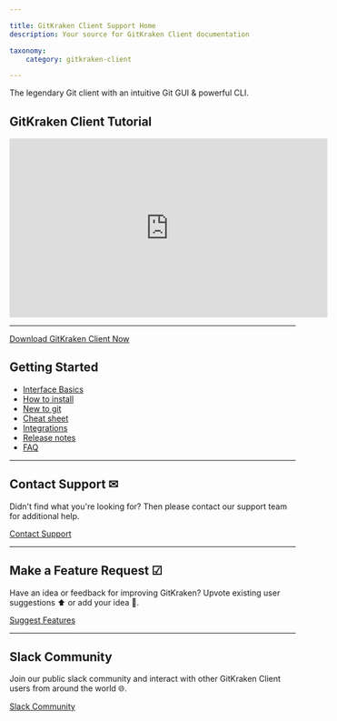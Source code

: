 ```yaml
---

title: GitKraken Client Support Home
description: Your source for GitKraken Client documentation  

taxonomy:
    category: gitkraken-client

---
```


The legendary Git client with an intuitive Git GUI & powerful CLI.

<a id="get-started"></a>
## GitKraken Client Tutorial

<div class='embed-container embed-container--16-9'>
    <iframe width='560' height='315' src='https://www.youtube.com/embed/RiAeNSFjjLc?rel=0&vq=hd1080' frameborder='0' allowfullscreen></iframe>
</div>

***

<a class="button button--basic" href="https://www.gitkraken.com/download" target="_blank">Download GitKraken Client Now</a>


## Getting Started

- [Interface Basics](https://devhelpcenter.wpengine.com/gitkraken-client/interface/)
- [How to install](https://devhelpcenter.wpengine.com/gitkraken-client/how-to-install/)
- [New to git](https://devhelpcenter.wpengine.com/gitkraken-client/guide/)
- [Cheat sheet](https://www.gitkraken.com/pdfs/gitkraken-git-gui-cheat-sheet)
- [Integrations](https://devhelpcenter.wpengine.com/gitkraken-client/integrations/)
- [Release notes](https://devhelpcenter.wpengine.com/gitkraken-client/current/)
- [FAQ](https://devhelpcenter.wpengine.com/gitkraken-client/faq/)

***

## Contact Support ✉

Didn't find what you're looking for? Then please contact our support team for additional help.

<a class="button button--basic" href="https://www.gitkraken.com/git-client/contact-support" target="_blank">Contact Support</a><i class="fa fa-external-link"></i>

***

## Make a Feature Request ☑

Have an idea or feedback for improving GitKraken? Upvote existing user suggestions ⬆️ or add your idea 📝.

<a class="button button--basic" href="https://feedback.gitkraken.com/" target="_blank">Suggest Features</a><i class="fa fa-external-link"></i>


***

## Slack Community <i class="fa-brands fa-slack"></i>

Join our public slack community and interact with other GitKraken Client users from around the world 🌐.

<a class="button button--basic" href="https://slack.gitkraken.com/" target="_blank">Slack Community</a><i class="fa fa-external-link"></i>